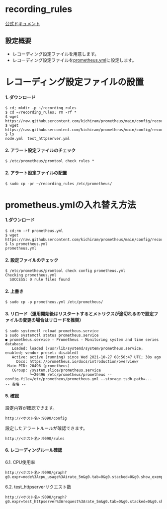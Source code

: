 # recording_rules
[公式ドキュメント](https://prometheus.io/docs/prometheus/latest/configuration/recording_rules/)
## 設定概要
* レコーディング設定ファイルを用意します。
* レコーディング設定ファイルを[prometheus.yml](prometheus.yml)に設定します。

# レコーディング設定ファイルの設置
#### 1. ダウンロード
```
$ cd; mkdir -p ~/recording_rules
$ cd ~/recording_rules; rm -rf *
$ wget https://raw.githubusercontent.com/kichiram/prometheus/main/config/recording_rules/node.yml
$ wget https://raw.githubusercontent.com/kichiram/prometheus/main/config/recording_rules/test_httpserver.yml
$ ls
node.yml  test_httpserver.yml
```
#### 2. アラート設定ファイルのチェック
```
$ /etc/prometheus/promtool check rules *
```
#### 2. アラート設定ファイルの配置
```
$ sudo cp -pr ~/recording_rules /etc/prometheus/
```
# prometheus.ymlの入れ替え方法
#### 1.ダウンロード
```
$ cd;rm -rf prometheus.yml
$ wget https://raw.githubusercontent.com/kichiram/prometheus/main/config/recording_rules/prometheus.yml
$ ls prometheus.yml 
prometheus.yml
```
#### 2. 設定ファイルのチェック
```
$ /etc/prometheus/promtool check config prometheus.yml 
Checking prometheus.yml
  SUCCESS: 0 rule files found
```
#### 2. 上書き
```
$ sudo cp -p prometheus.yml /etc/prometheus/
```
#### 3. リロード（運用開始後はリスタートするとメトリクスが途切れるので設定ファイルの変更の場合はリロードを推奨）
```
$ sudo systemctl reload prometheus.service
$ sudo systemctl status prometheus.service
● prometheus.service - Prometheus - Monitoring system and time series database
   Loaded: loaded (/usr/lib/systemd/system/prometheus.service; enabled; vendor preset: disabled)
   Active: active (running) since Wed 2021-10-27 08:50:47 UTC; 38s ago
     Docs: https://prometheus.io/docs/introduction/overview/
 Main PID: 20496 (prometheus)
   CGroup: /system.slice/prometheus.service
           └─20496 /etc/prometheus/prometheus --config.file=/etc/prometheus/prometheus.yml --storage.tsdb.path=...
-- 省略 --
```
#### 5. 確認
設定内容が確認できます。
```
http://<ホスト名>:9090/config
```
設定したアラートルールが確認できます。
```
http://<ホスト名>:9090/rules
```
#### 6. レコーディングルール確認
6.1. CPU使用率
```
http://<ホスト名>:9090/graph?g0.expr=node%3Acpu_usage%3Airate_5m&g0.tab=0&g0.stacked=0&g0.show_exemplars=0&g0.range_input=5m
```
6.2. test_httpserverリクエスト数
```
http://<ホスト名>:9090/graph?g0.expr=test_httpserver%3Arequest%3Arate_5m&g0.tab=0&g0.stacked=0&g0.show_exemplars=0&g0.range_input=5m
```
